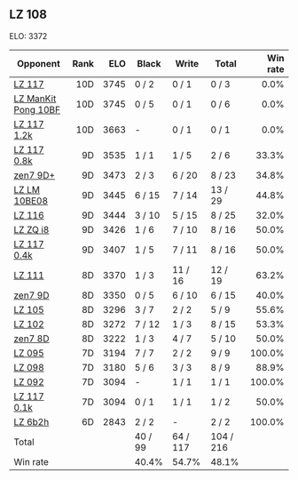 ## LZ 108 ##

ELO: 3372

Opponent | Rank | ELO | Black | Write | Total | Win rate
---------|-----:|----:|-------|-------|-------|-------:
[LZ 117](LZ%20117.md) | 10D | 3745 | 0 / 2 | 0 / 1 | 0 / 3 | 0.0%
[LZ ManKit Pong 10BF](LZ%20ManKit%20Pong%2010BF.md) | 10D | 3745 | 0 / 5 | 0 / 1 | 0 / 6 | 0.0%
[LZ 117 1.2k](LZ%20117%201.2k.md) | 10D | 3663 | - | 0 / 1 | 0 / 1 | 0.0%
[LZ 117 0.8k](LZ%20117%200.8k.md) | 9D | 3535 | 1 / 1 | 1 / 5 | 2 / 6 | 33.3%
[zen7 9D+](zen7%209D+.md) | 9D | 3473 | 2 / 3 | 6 / 20 | 8 / 23 | 34.8%
[LZ LM 10BE08](LZ%20LM%2010BE08.md) | 9D | 3445 | 6 / 15 | 7 / 14 | 13 / 29 | 44.8%
[LZ 116](LZ%20116.md) | 9D | 3444 | 3 / 10 | 5 / 15 | 8 / 25 | 32.0%
[LZ ZQ i8](LZ%20ZQ%20i8.md) | 9D | 3426 | 1 / 6 | 7 / 10 | 8 / 16 | 50.0%
[LZ 117 0.4k](LZ%20117%200.4k.md) | 9D | 3407 | 1 / 5 | 7 / 11 | 8 / 16 | 50.0%
[LZ 111](LZ%20111.md) | 8D | 3370 | 1 / 3 | 11 / 16 | 12 / 19 | 63.2%
[zen7 9D](zen7%209D.md) | 8D | 3350 | 0 / 5 | 6 / 10 | 6 / 15 | 40.0%
[LZ 105](LZ%20105.md) | 8D | 3296 | 3 / 7 | 2 / 2 | 5 / 9 | 55.6%
[LZ 102](LZ%20102.md) | 8D | 3272 | 7 / 12 | 1 / 3 | 8 / 15 | 53.3%
[zen7 8D](zen7%208D.md) | 8D | 3222 | 1 / 3 | 4 / 7 | 5 / 10 | 50.0%
[LZ 095](LZ%20095.md) | 7D | 3194 | 7 / 7 | 2 / 2 | 9 / 9 | 100.0%
[LZ 098](LZ%20098.md) | 7D | 3180 | 5 / 6 | 3 / 3 | 8 / 9 | 88.9%
[LZ 092](LZ%20092.md) | 7D | 3094 | - | 1 / 1 | 1 / 1 | 100.0%
[LZ 117 0.1k](LZ%20117%200.1k.md) | 7D | 3094 | 0 / 1 | 1 / 1 | 1 / 2 | 50.0%
[LZ 6b2h](LZ%206b2h.md) | 6D | 2843 | 2 / 2 | - | 2 / 2 | 100.0%
Total | | | 40 / 99 | 64 / 117 | 104 / 216 | 
Win rate| | | 40.4% | 54.7% | 48.1% | 
